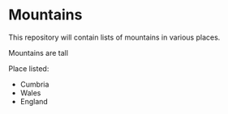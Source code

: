 Mountains
=========

This repository will contain lists of mountains in various places.

Mountains are tall

Place listed:

* Cumbria
* Wales
* England
